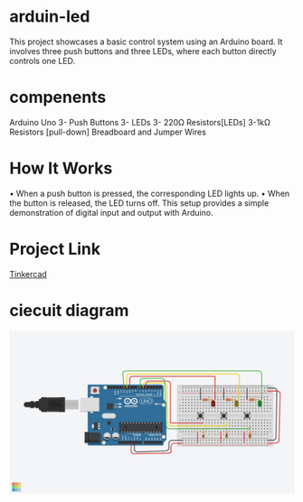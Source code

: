 # arduin-led
This project showcases a basic control system using an Arduino board.
It involves three push buttons and three LEDs, where each button directly controls one LED.

# compenents
Arduino Uno
3- Push Buttons
3- LEDs
3- 220Ω Resistors[LEDs]
3-1kΩ Resistors [pull-down]
Breadboard and Jumper Wires

# How It Works
 • When a push button is pressed, the corresponding LED lights up.
 • When the button is released, the LED turns off.
This setup provides a simple demonstration of digital input and output with Arduino.

# Project Link
[Tinkercad](https://www.tinkercad.com/things/0Mk0cbzIc3P-circuit-diagram-/editel?sharecode=1I5kuqDZRbu_2xuf4BGmro022qV2OoLJVdup3mWAEcE)

# ciecuit diagram
![circuit](circuit.jpg)
